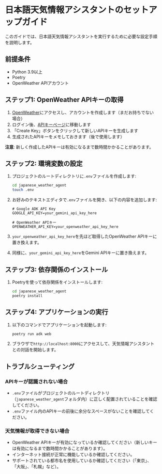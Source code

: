 # 日本語天気情報アシスタントのセットアップガイド

このガイドでは、日本語天気情報アシスタントを実行するために必要な設定手順を説明します。

## 前提条件

- Python 3.9以上
- Poetry
- OpenWeather APIアカウント

## ステップ1: OpenWeather APIキーの取得

1. [OpenWeather](https://openweathermap.org/)にアクセスし、アカウントを作成します（まだお持ちでない場合）
2. ログイン後、[APIキーページ](https://home.openweathermap.org/api_keys)に移動します
3. 「Create Key」ボタンをクリックして新しいAPIキーを生成します
4. 生成されたAPIキーをメモしておきます（後で使用します）

**注意**: 新しく作成したAPIキーは有効になるまで数時間かかることがあります。

## ステップ2: 環境変数の設定

1. プロジェクトのルートディレクトリに`.env`ファイルを作成します:
   ```bash
   cd japanese_weather_agent
   touch .env
   ```

2. お好みのテキストエディタで`.env`ファイルを開き、以下の内容を追加します:
   ```
   # Google ADK API Key
   GOOGLE_API_KEY=your_gemini_api_key_here
   
   # OpenWeather APIキー
   OPENWEATHER_API_KEY=your_openweather_api_key_here
   ```

3. `your_openweather_api_key_here`を先ほど取得したOpenWeather APIキーに置き換えます。
4. 同様に、`your_gemini_api_key_here`をGemini APIキーに置き換えます。

## ステップ3: 依存関係のインストール

1. Poetryを使って依存関係をインストールします:
   ```bash
   cd japanese_weather_agent
   poetry install
   ```

## ステップ4: アプリケーションの実行

1. 以下のコマンドでアプリケーションを起動します:
   ```bash
   poetry run adk web
   ```

2. ブラウザで`http://localhost:8000`にアクセスして、天気情報アシスタントとの対話を開始します。

## トラブルシューティング

### APIキーが認識されない場合

- `.env`ファイルがプロジェクトのルートディレクトリ（`japanese_weather_agent`フォルダ内）に正しく配置されていることを確認してください。
- `.env`ファイル内のAPIキーの前後に余分なスペースがないことを確認してください。

### 天気情報が取得できない場合

- OpenWeather APIキーが有効になっているか確認してください（新しいキーは有効になるまで数時間かかることがあります）。
- インターネット接続が正常に機能しているか確認してください。
- サポートされている都市名を使用しているか確認してください（「東京」、「大阪」、「札幌」など）。 